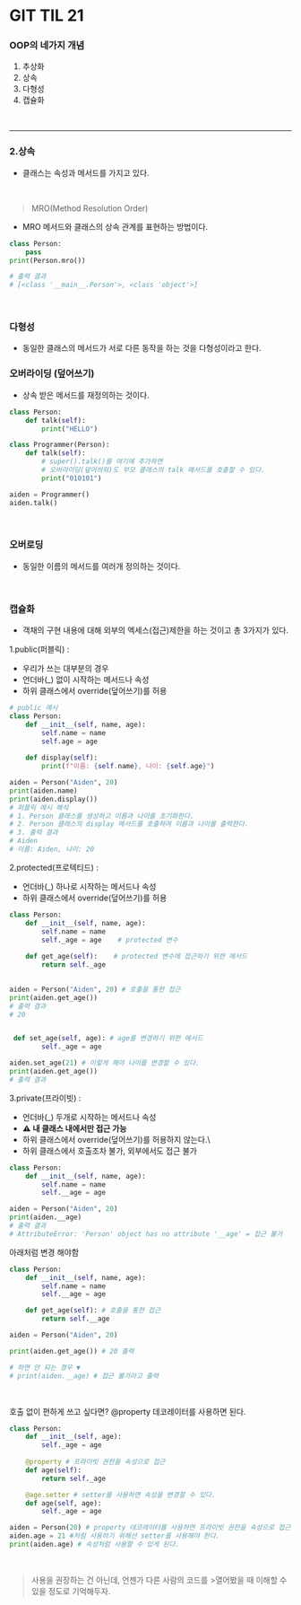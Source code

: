 # GIT TIL 21

### OOP의 네가지 개념
1. 추상화
2. 상속
3. 다형성
4. 캡슐화

<br>

---

### 2.상속

- 클래스는 속성과 메서드를 가지고 있다.

<br>

> MRO(Method Resolution Order)
 - MRO 메서드와 클래스의 상속 관계를 표현하는 방법이다.

```python
class Person:
    pass
print(Person.mro())

# 출력 결과
# [<class '__main__.Person'>, <class 'object'>]
```

<br>

### 다형성
- 동일한 클래스의 메서드가 서로 다른 동작을 하는 것을 다형성이라고 한다.


### 오버라이딩 (덮어쓰기)
- 상속 받은 메서드를 재정의하는 것이다.

```python
class Person:
    def talk(self):
        print("HELLO")

class Programmer(Person):
    def talk(self):
        # super().talk()를 여기에 추가하면 
        # 오버라이딩(덮어씌워)도 부모 클래스의 talk 메서드를 호출할 수 있다.
        print("010101")

aiden = Programmer()
aiden.talk()
```

<br>

### 오버로딩
- 동일한 이름의 메서드를 여러개 정의하는 것이다.

<br>

### 캡슐화
- 객채의 구현 내용에 대해 외부의 엑세스(접근)제한을 하는 것이고 총 3가지가 있다.
    
1.public(퍼블릭) : 
- 우리가 쓰는 대부분의 경우
- 언더바(_) 없이 시작하는 메서드나 속성
- 하위 클래스에서 override(덮어쓰기)를 허용

```python
# public 예시
class Person:
    def __init__(self, name, age):
        self.name = name
        self.age = age
        
    def display(self):
        print(f"이름: {self.name}, 나이: {self.age}")

aiden = Person("Aiden", 20)
print(aiden.name)
print(aiden.display())
# 퍼블릭 예시 해석
# 1. Person 클래스를 생성하고 이름과 나이를 초기화한다.
# 2. Person 클래스의 display 메서드를 호출하여 이름과 나이를 출력한다.
# 3. 출력 결과
# Aiden
# 이름: Aiden, 나이: 20
```

2.protected(프로텍티드) :
- 언더바(_) 하나로 시작하는 메서드나 속성
- 하위 클래스에서 override(덮어쓰기)를 허용

```python
class Person:
    def __init__(self, name, age):
        self.name = name
        self._age = age    # protected 변수
        
    def get_age(self):    # protected 변수에 접근하기 위한 메서드
        return self._age

   
aiden = Person("Aiden", 20) # 호출을 통한 접근
print(aiden.get_age())
# 출력 결과
# 20


 def set_age(self, age): # age를 변경하기 위한 메서드
        self._age = age

aiden.set_age(21) # 이렇게 해야 나이를 변경할 수 있다.
print(aiden.get_age())
# 출력 결과

```


3.private(프라이빗) :
- 언더바(_) 두개로 시작하는 메서드나 속성
- **⚠ 내 클래스 내에서만 접근 가능**
- 하위 클래스에서 override(덮어쓰기)를 허용하지 않는다.\
- 하위 클래스에서 호출조차 불가, 외부에서도 접근 불가

```python
class Person:
    def __init__(self, name, age):
        self.name = name
        self.__age = age

aiden = Person("Aiden", 20)
print(aiden.__age)
# 출력 결과
# AttributeError: 'Person' object has no attribute '__age' = 접근 불가
```
아래처럼 변경 해야함

```python
class Person:
    def __init__(self, name, age):
        self.name = name
        self.__age = age

    def get_age(self): # 호출을 통한 접근
        return self.__age

aiden = Person("Aiden", 20)

print(aiden.get_age()) # 20 출력

# 하면 안 되는 경우 ▼
# print(aiden.__age) # 접근 불가라고 출력
```

<br>

호출 없이 편하게 쓰고 싶다면?
@property 데코레이터를 사용하면 된다.
```python
class Person:
    def __init__(self, age):
        self._age = age
        
    @property # 프라이빗 권한을 속성으로 접근
    def age(self):
        return self._age

    @age.setter # setter를 사용하면 속성을 변경할 수 있다.
    def age(self, age):
        self._age = age

aiden = Person(20) # property 데코레이터를 사용하면 프라이빗 권한을 속성으로 접근할 수 있다.
aiden.age = 21 #처럼 사용하기 위해선 setter를 사용해야 한다.
print(aiden.age) # 속성처럼 사용할 수 있게 된다.
```

<br>

>사용을 권장하는 건 아닌데, 언젠가 다른 사람의 코드를 >열어봤을 때 이해할 수 있을 정도로 기억해두자.
